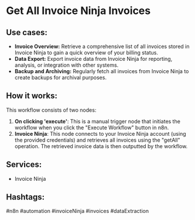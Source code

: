 # Get All Invoice Ninja Invoices

## Use cases:

*   **Invoice Overview:** Retrieve a comprehensive list of all invoices stored in Invoice Ninja to gain a quick overview of your billing status.
*   **Data Export:** Export invoice data from Invoice Ninja for reporting, analysis, or integration with other systems.
*   **Backup and Archiving:** Regularly fetch all invoices from Invoice Ninja to create backups for archival purposes.

## How it works:

This workflow consists of two nodes:

1.  **On clicking 'execute'**: This is a manual trigger node that initiates the workflow when you click the "Execute Workflow" button in n8n.
2.  **Invoice Ninja**: This node connects to your Invoice Ninja account (using the provided credentials) and retrieves all invoices using the "getAll" operation. The retrieved invoice data is then outputted by the workflow.

## Services:

*   Invoice Ninja

## Hashtags:

#n8n #automation #invoiceNinja #invoices #dataExtraction
